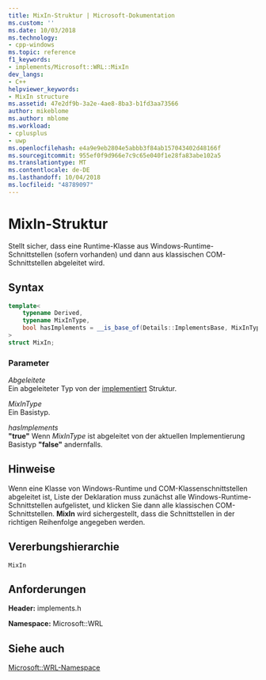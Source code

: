 ```yaml
---
title: MixIn-Struktur | Microsoft-Dokumentation
ms.custom: ''
ms.date: 10/03/2018
ms.technology:
- cpp-windows
ms.topic: reference
f1_keywords:
- implements/Microsoft::WRL::MixIn
dev_langs:
- C++
helpviewer_keywords:
- MixIn structure
ms.assetid: 47e2df9b-3a2e-4ae8-8ba3-b1fd3aa73566
author: mikeblome
ms.author: mblome
ms.workload:
- cplusplus
- uwp
ms.openlocfilehash: e4a9e9eb2804e5abbb3f84ab157043402d48166f
ms.sourcegitcommit: 955ef0f9d966e7c9c65e040f1e28fa83abe102a5
ms.translationtype: MT
ms.contentlocale: de-DE
ms.lasthandoff: 10/04/2018
ms.locfileid: "48789097"
---
```

# <a name="mixin-structure"></a>MixIn-Struktur

Stellt sicher, dass eine Runtime-Klasse aus Windows-Runtime-Schnittstellen (sofern vorhanden) und dann aus klassischen COM-Schnittstellen abgeleitet wird.

## <a name="syntax"></a>Syntax

```cpp
template<
    typename Derived,
    typename MixInType,
    bool hasImplements = __is_base_of(Details::ImplementsBase, MixInType)
>
struct MixIn;
```

### <a name="parameters"></a>Parameter

*Abgeleitete*<br/>
Ein abgeleiteter Typ von der [implementiert](../windows/implements-structure.md) Struktur.

*MixInType*<br/>
Ein Basistyp.

*hasImplements*<br/>
**"true"** Wenn *MixInType* ist abgeleitet von der aktuellen Implementierung Basistyp **"false"** andernfalls.

## <a name="remarks"></a>Hinweise

Wenn eine Klasse von Windows-Runtime und COM-Klassenschnittstellen abgeleitet ist, Liste der Deklaration muss zunächst alle Windows-Runtime-Schnittstellen aufgelistet, und klicken Sie dann alle klassischen COM-Schnittstellen. **MixIn** wird sichergestellt, dass die Schnittstellen in der richtigen Reihenfolge angegeben werden.

## <a name="inheritance-hierarchy"></a>Vererbungshierarchie

`MixIn`

## <a name="requirements"></a>Anforderungen

**Header:** implements.h

**Namespace:** Microsoft::WRL

## <a name="see-also"></a>Siehe auch

[Microsoft::WRL-Namespace](../windows/microsoft-wrl-namespace.md)